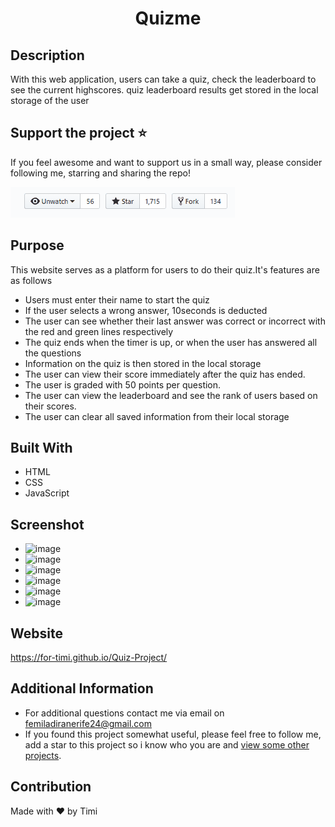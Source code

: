 <h1 align="center">Quizme</h1>

## Description
With this web application, users can take a quiz, check the leaderboard to see the current highscores.
quiz leaderboard results get stored in the local storage of the user


## Support the project ⭐
If you feel awesome and want to support us in a small way, please consider following me, starring and sharing the repo!
 
 ![image](https://raw.githubusercontent.com/lusaxweb/vuesax/master/public/github-vuesax-star.gif)


## Purpose
This website serves as a platform for users to do their quiz.It's features are as follows

* Users must enter their name to start the quiz
* If the user selects a wrong answer, 10seconds is deducted
* The user can see whether their last answer was correct or incorrect with the red and green lines respectively
* The quiz ends when the timer is up, or when the user has answered all the questions
* Information on the quiz is then stored in the local storage
* The user can view their score immediately after the quiz has ended.
* The user is graded with 50 points per question.
* The user can view the leaderboard and see the rank of users based on their scores.
* The user can clear all saved information from their local storage

## Built With
* HTML
* CSS
* JavaScript

## Screenshot
- ![image](https://user-images.githubusercontent.com/104241247/181443959-3b7b0ce0-dbcd-45ff-a97b-9a2f68233197.png)
- ![image](https://user-images.githubusercontent.com/104241247/181444184-990f3c63-6a8f-40e9-87b7-47715b624a0e.png)
- ![image](https://user-images.githubusercontent.com/104241247/181444301-c5fbcfce-bfb6-4d1e-889b-fbe5fbebeaf6.png)
- ![image](https://user-images.githubusercontent.com/104241247/181444365-f433fa6d-7715-4a7a-a60a-c98509c647ec.png)
- ![image](https://user-images.githubusercontent.com/104241247/181444482-8af338d4-1bff-4200-97d6-14cc28bc2348.png)
- ![image](https://user-images.githubusercontent.com/104241247/181455267-2332e54c-d3a4-4b1a-9e37-a4c8f07464c1.png)







## Website
https://for-timi.github.io/Quiz-Project/


## Additional Information
- For additional questions contact me via email on [femiladiranerife24@gmail.com](mailto:femiladiranerife24@gmail.com)
- If you found this project somewhat useful, please feel free to follow me, add a star to this project so i know who you are and [view some other projects](https://github.com/FOR-TIMI/). 


## Contribution
Made with ❤️ by Timi

